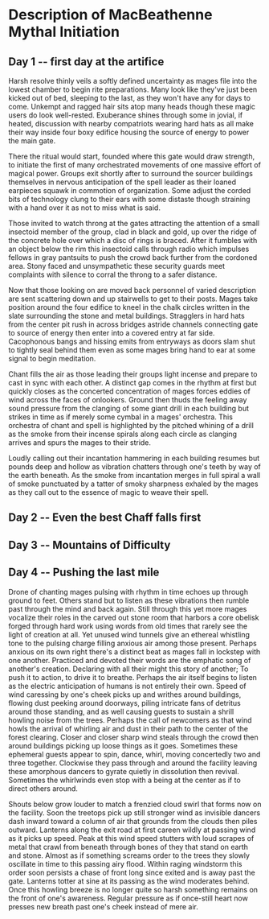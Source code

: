 Description of MacBeathenne Mythal Initiation
=============================================

Day 1 -- first day at the artifice
----------------------------------

Harsh resolve thinly veils a softly defined uncertainty as mages file into the lowest chamber to begin rite preparations. Many look like they\'ve just been kicked out of bed, sleeping to the last, as they won\'t have any for days to come. Unkempt and ragged hair sits atop many heads though these magic users do look well-rested. Exuberance shines through some in jovial, if heated, discussion with nearby compatriots wearing hard hats as all make their way inside four boxy edifice housing the source of energy to power the main gate.

There the ritual would start, founded where this gate would draw strength, to initiate the first of many orchestrated movements of one massive effort of magical power. Groups exit shortly after to surround the sourcer buildings themselves in nervous anticipation of the spell leader as their loaned earpieces squawk in commotion of organization. Some adjust the corded bits of technology clung to their ears with some distaste though straining with a hand over it as not to miss what is said.

Those invited to watch throng at the gates attracting the attention of a small insectoid member of the group, clad in black and gold, up over the ridge of the concrete hole over which a disc of rings is braced. After it fumbles with an object below the rim this insectoid calls through radio which impulses fellows in gray pantsuits to push the crowd back further from the cordoned area. Stony faced and unsympathetic these security guards meet complaints with silence to corral the throng to a safer distance.

Now that those looking on are moved back personnel of varied description are sent scattering down and up stairwells to get to their posts. Mages take position around the four edifice to kneel in the chalk circles written in the slate surrounding the stone and metal buildings. Stragglers in hard hats from the center pit rush in across bridges astride channels connecting gate to source of energy then enter into a covered entry at far side. Cacophonous bangs and hissing emits from entryways as doors slam shut to tightly seal behind them even as some mages bring hand to ear at some signal to begin meditation.

Chant fills the air as those leading their groups light incense and prepare to cast in sync with each other. A distinct gap comes in the rhythm at first but quickly closes as the concerted concentration of mages forces eddies of wind across the faces of onlookers. Ground then thuds the feeling away sound pressure from the clanging of some giant drill in each building but strikes in time as if merely some cymbal in a mages\' orchestra. This orchestra of chant and spell is highlighted by the pitched whining of a drill as the smoke from their incense spirals along each circle as clanging arrives and spurs the mages to their stride.

Loudly calling out their incantation hammering in each building resumes but pounds deep and hollow as vibration chatters through one\'s teeth by way of the earth beneath. As the smoke from incantation merges in full spiral a wall of smoke punctuated by a tatter of smoky sharpness exhaled by the mages as they call out to the essence of magic to weave their spell.

Day 2 -- Even the best Chaff falls first
----------------------------------------

Day 3 -- Mountains of Difficulty
--------------------------------

Day 4 -- Pushing the last mile
------------------------------

Drone of chanting mages pulsing with rhythm in time echoes up through ground to feet. Others stand but to listen as these vibrations then rumble past through the mind and back again. Still through this yet more mages vocalize their roles in the carved out stone room that harbors a core obelisk forged through hard work using words from old times that rarely see the light of creation at all. Yet unused wind tunnels give an ethereal whistling tone to the pulsing charge filling anxious air among those present. Perhaps anxious on its own right there\'s a distinct beat as mages fall in lockstep with one another. Practiced and devoted their words are the emphatic song of another\'s creation. Declaring with all their might this story of another; To push it to action, to drive it to breathe. Perhaps the air itself begins to listen as the electric anticipation of humans is not entirely their own. Speed of wind caressing by one\'s cheek picks up and writhes around buildings, flowing dust peeking around doorways, piling intricate fans of detritus around those standing, and as well causing guests to sustain a shrill howling noise from the trees. Perhaps the call of newcomers as that wind howls the arrival of whirling air and dust in their path to the center of the forest clearing. Closer and closer sharp wind steals through the crowd then around buildings picking up loose things as it goes. Sometimes these ephemeral guests appear to spin, dance, whirl, moving concertedly two and three together. Clockwise they pass through and around the facility leaving these amorphous dancers to gyrate quietly in dissolution then revival. Sometimes the whirlwinds even stop with a being at the center as if to direct others around.

Shouts below grow louder to match a frenzied cloud swirl that forms now on the facility. Soon the treetops pick up still stronger wind as invisible dancers dash inward toward a column of air that grounds from the clouds then piles outward. Lanterns along the exit road at first careen wildly at passing wind as it picks up speed. Peak at this wind speed stutters with loud scrapes of metal that crawl from beneath through bones of they that stand on earth and stone. Almost as if something screams order to the trees they slowly oscillate in time to this passing airy flood. Within raging windstorm this order soon persists a chase of front long since exited and is away past the gate. Lanterns totter at sine at its passing as the wind moderates behind. Once this howling breeze is no longer quite so harsh something remains on the front of one\'s awareness. Regular pressure as if once-still heart now presses new breath past one\'s cheek instead of mere air.
